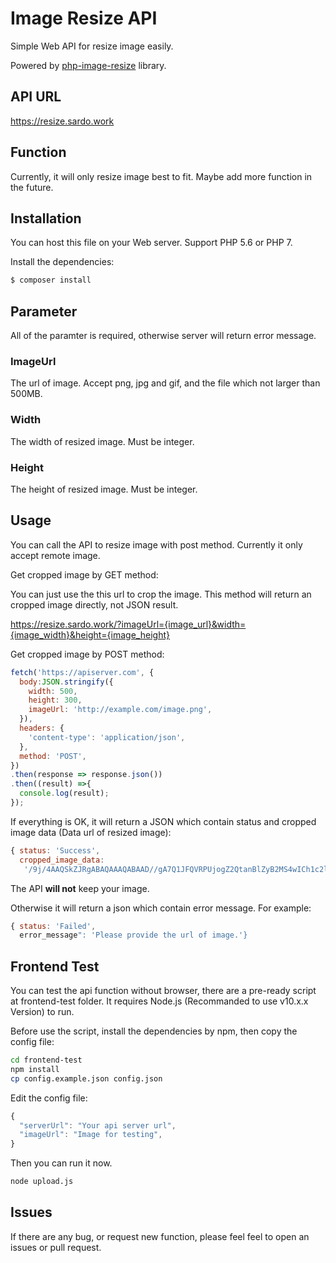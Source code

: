 Image Resize API
===

Simple Web API for resize image easily.

Powered by [php-image-resize](https://github.com/gumlet/php-image-resize) library.


API URL
-----------
https://resize.sardo.work

Function
-----------
Currently, it will only resize image best to fit. Maybe add more function in the future.

Installation
-----------
You can host this file on your Web server. Support PHP 5.6 or PHP 7.

Install the dependencies:

```bash
$ composer install
```

Parameter
-----------

All of the paramter is required, otherwise server will return error message.

### ImageUrl
The url of image. Accept png, jpg and gif, and the file which not larger than 500MB.

### Width
The width of resized image. Must be integer.

### Height
The height of resized image. Must be integer.

Usage
-----------

You can call the API to resize image with post method. Currently it only accept remote image.

Get cropped image by GET method:

You can just use the this url to crop the image. This method will return an cropped image directly, not JSON result.

https://resize.sardo.work/?imageUrl={image_url}&width={image_width}&height={image_height}


Get cropped image by POST method:

```js
fetch('https://apiserver.com', {
  body:JSON.stringify({
    width: 500,
    height: 300,
    imageUrl: 'http://example.com/image.png',
  }),
  headers: {
    'content-type': 'application/json',
  },
  method: 'POST',
})
.then(response => response.json())
.then((result) =>{
  console.log(result);
});
```

If everything is OK, it will return a JSON which contain status and cropped image data (Data url of resized image):

```js
{ status: 'Success',
  cropped_image_data:
   '/9j/4AAQSkZJRgABAQAAAQABAAD//gA7Q1JFQVRPUjogZ2QtanBlZyB2MS4wICh1c2luZyBJSkcgSlBFRyB2OTApLCBxdWFsaXR5ID0gODUK/9sAQwAFAwQEBAMFBAQEBQUFBgcMCAcHBwcPCwsJDBEPEhIRDxERExYcFxMUGhURERghGBodHR8fHxMXIiQiHiQcHh8e/9sAQwEFBQUHBgcOCAgOHhQRFB4eHh4eHh4eHh4eHh4eHh4eHh4eHh4eHh4eHh4eHh4eHh4eHh4eHh4eHh4eHh4eHh4e/8IAEQgBLAHWAwEiAAIRAQMRAf/EABwAAAEFAQEBAAAAAAAAAAAAAAIAAQQFBgMHCP/EABkBAQEBAQEBAAAAAAAAAAAAAAABAgMEB...' }
```
The API **will not** keep your image.

Otherwise it will return a json which contain error message. For example:
```js
{ status: 'Failed',
  error_message": 'Please provide the url of image.'}
```

Frontend Test
-----------

You can test the api function without browser, there are a pre-ready script at frontend-test folder.
It requires Node.js (Recommanded to use v10.x.x Version) to run.

Before use the script, install the dependencies by npm, then copy the config file:
```bash
cd frontend-test
npm install
cp config.example.json config.json
```

Edit the config file:
```js
{
  "serverUrl": "Your api server url",
  "imageUrl": "Image for testing",
}
```
Then you can run it now.
```bash
node upload.js
```

Issues
-----------
If there are any bug, or request new function, please feel feel to open an issues or pull request.
